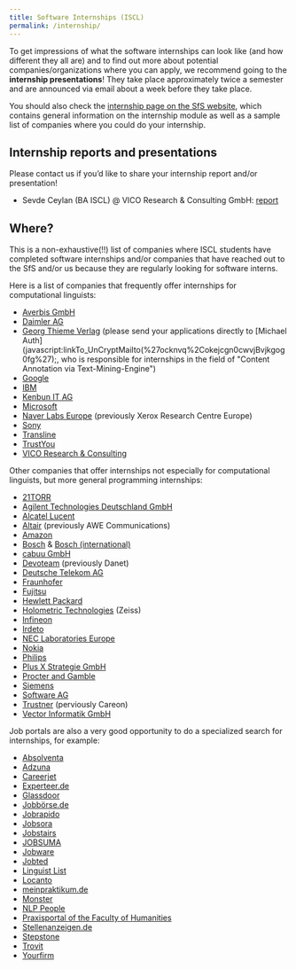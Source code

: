 ```yaml
---
title: Software Internships (ISCL)
permalink: /internship/
---
```


To get impressions of what the software internships can look like (and how different they all are) and to find out more about potential companies/organizations where you can apply, we recommend going to the **internship presentations**! They take place approximately twice a semester and are announced via email about a week before they take place.

You should also check the [internship page on the SfS website](https://uni-tuebingen.de/en/faculties/faculty-of-humanities/departments/modern-languages/department-of-linguistics/courses-of-study/courses-of-study-at-the-sfs/faq/is-an-internship-required/), which contains general information on the internship module as well as a sample list of companies where you could do your internship.

Internship reports and presentations
---
Please contact us if you’d like to share your internship report and/or presentation!

- Sevde Ceylan (BA ISCL) @ VICO Research & Consulting GmbH: [report](/files/internship/Internship_Report_Sevde_Ceylan_Feedback.pdf)

Where?
---
This is a non-exhaustive(!!) list of companies where ISCL students have completed software internships and/or companies that have reached out to the SfS and/or us because they are regularly looking for software interns.

Here is a list of companies that frequently offer internships for computational linguists:
- [Averbis GmbH](https://averbis.com/careers/)
- [Daimler AG](http://career.daimler.com/)
- [Georg Thieme Verlag](https://careers.thieme.com/stellenangebote.html) (please send your applications directly to [Michael Auth](javascript:linkTo_UnCryptMailto(%27ocknvq%2Cokejcgn0cwvjBvjkgog0fg%27);, who is responsible for internships in the field of "Content Annotation via Text-Mining-Engine")
- [Google](https://careers.google.com/)
- [IBM](https://www.ibm.com/de-de/employment/index.html)
- [Kenbun IT AG](https://www.kenbun.de/en/career/)
- [Microsoft](https://careers.microsoft.com/us/en)
- [Naver Labs Europe](https://europe.naverlabs.com/careers/) (previously Xerox Research Centre Europe)
- [Sony](https://www.sonyjobs.com/jobs.html)
- [Transline](https://www.transline.de/ueber-uns/stellenangebote-neu)
- [TrustYou](https://www.trustyou.com/careers)
- [VICO Research & Consulting](https://vico-research.com/wer-wir-sind/karriere-bei-vico/)

Other companies that offer internships not especially for computational linguists, but more general programming internships:
- [21TORR](https://www.21torr.com/career)
- [Agilent Technologies Deutschland GmbH](https://careers.agilent.com/locations/europe/germany/)
- [Alcatel Lucent](https://www.al-enterprise.com/en/company/about-us/careers)
- [Altair](https://www.altair.de/careers/) (previously AWE Communications)
- [Amazon](https://www.amazon.jobs/)
- [Bosch](https://www.bosch.de/karriere/jobs/) & [Bosch (international)](https://www.bosch.com/careers/)
- [cabuu GmbH](https://www.cabuu.app/)
- [Devoteam](https://de.devoteam.com/karriere/) (previously Danet)
- [Deutsche Telekom AG](https://www.telekom.com/de/karriere/studenten/praktikum)
- [Fraunhofer](https://recruiting.fraunhofer.de/Jobs/1)
- [Fujitsu](https://fujitsu.referrals.selectminds.com/default1333/location/germany-opportunities-at-fujitsu-9)
- [Hewlett Packard](https://jobs.hp.com/)
- [Holometric Technologies](https://www.zeiss.de/messtechnik/ueber-uns/fertigungsstandorte.html) (Zeiss)
- [Infineon](https://www.infineon.com/cms/en/careers/students-and-pupils/?redirId=31692)
- [Irdeto](https://career4.successfactors.com/career?company=irdeto)
- [NEC Laboratories Europe](https://www.neclab.eu/careers/intern-program)
- [Nokia](https://www.nokia.com/about-us/careers/student-and-graduate-opportunities/)
- [Philips](https://www.careers.philips.com/student/de/de/c/internships-student-jobs-apprenticeship-jobs)
- [Plus X Strategie GmbH](https://gruene-wahlkaempfe-plusx.de/team/)
- [Procter and Gamble](https://www.pgcareers.com/search-jobs?acm=ALL&alrpm=ALL&ascf=[%7B%22key%22:%22job_level%22,%22value%22:%22Internships%22%7D])
- [Siemens](https://jobs.siemens.com/jobs)
- [Software AG](https://jobs.softwareag.com/)
- [Trustner](https://trustner.com/karriere/) (perviously Careon)
- [Vector Informatik GmbH](https://jobs.vector.com/hr_index_en.html)

Job portals are also a very good opportunity to do a specialized search for internships, for example:
- [Absolventa](https://www.absolventa.de/stellenangebote)
- [Adzuna](https://www.adzuna.de/search?adv=1&qwd=Praktikum%20Software&w=T%C3%BCbingen,%20T%C3%BCbingen%20%28Kreis%29&d=50)
- [Careerjet](https://www.careerjet.de/)
- [Experteer.de](https://www.experteer.de/jobs-t%C3%BCbingen-informationstechnologie-cid9801ind7800)
- [Glassdoor](https://www.glassdoor.de/index.htm)
- [Jobbörse.de](https://www.jobbörse-stellenangebote.de/praktikumspl%C3%A4tze-in-t%C3%BCbingen/)
- [Jobrapido](https://de.jobrapido.com/?w=praktikum+software&l=t%C3%BCbingen&r=60)
- [Jobsora](https://de.jobsora.com)
- [Jobstairs](https://www.jobstairs.de/)
- [JOBSUMA](https://www.jobsuma.de/praktikum/tuebingen)
- [Jobware](https://www.jobware.de/)
- [Jobted](https://de.jobted.com/)
- [Linguist List](https://linguistlist.org/career/search/)
- [Locanto](https://tuebingen.locanto.de/q/?query=software&dist=30)
- [meinpraktikum.de](https://www.meinpraktikum.de/)
- [Monster](https://www.monster.de/)
- [NLP People](https://nlppeople.com/)
- [Praxisportal of the Faculty of Humanities](https://www.praxisportal.uni-tuebingen.de/signin)
- [Stellenanzeigen.de](https://www.stellenanzeigen.de/stellenangebote/tuebingen/it/)
- [Stepstone](https://www.stepstone.de/)
- [Trovit](https://de.trovit.com/jobs/)
- [Yourfirm](https://www.yourfirm.de/)
